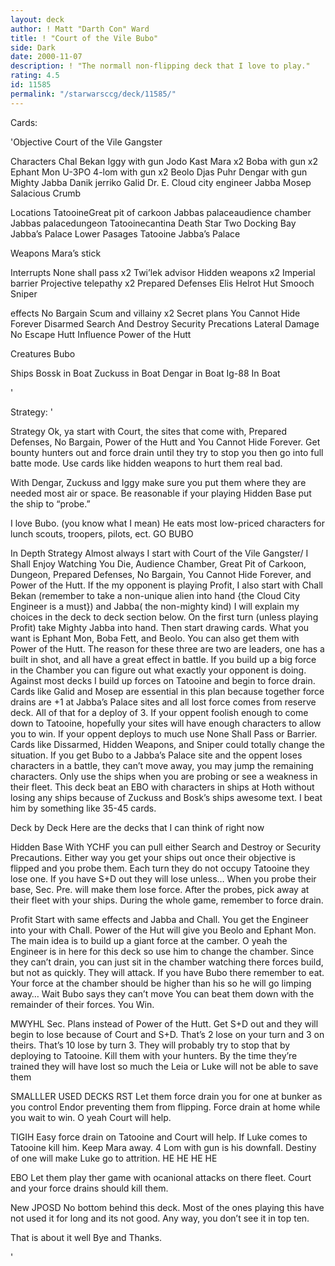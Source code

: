 ```yaml
---
layout: deck
author: ! Matt "Darth Con" Ward
title: ! "Court of the Vile Bubo"
side: Dark
date: 2000-11-07
description: ! "The normall non-flipping deck that I love to play."
rating: 4.5
id: 11585
permalink: "/starwarsccg/deck/11585/"
---
```

Cards: 

'Objective Court of the Vile Gangster

Characters
Chal Bekan
Iggy with gun
Jodo Kast
Mara x2
Boba with gun x2
Ephant Mon
U-3PO
4-lom with gun x2
Beolo
Djas Puhr
Dengar with gun
Mighty Jabba
Danik jerriko
Galid
Dr. E.
Cloud city engineer
 Jabba
Mosep
Salacious Crumb

Locations
TatooineGreat pit of carkoon
Jabbas palaceaudience chamber
Jabbas palacedungeon
Tatooinecantina
Death Star Two Docking Bay
Jabba’s Palace Lower Pasages
Tatooine Jabba’s Palace

Weapons
Mara’s stick

Interrupts
None shall pass x2
Twi’lek advisor
Hidden weapons x2
Imperial barrier
Projective telepathy x2
Prepared Defenses
Elis Helrot
Hut Smooch
Sniper

effects
No Bargain
Scum and villainy x2
Secret plans
 You Cannot Hide Forever
Disarmed
Search And Destroy
Security Precations
Lateral Damage
No Escape
Hutt Influence
Power of the Hutt

Creatures
Bubo

Ships
Bossk in Boat
Zuckuss in Boat
Dengar in Boat
Ig-88 In Boat



'

Strategy: '

Strategy
Ok, ya start with Court, the sites that come with, Prepared Defenses, No Bargain, Power of the Hutt and You Cannot Hide Forever.
Get bounty hunters out and force drain until they try to stop you then go into full batte mode. Use cards like hidden weapons to hurt them real bad.

With Dengar, Zuckuss and Iggy make sure you put them where they are needed most air or space. Be reasonable if your playing Hidden Base put the ship to “probe.”

I love Bubo. (you know what I mean) He eats most low-priced characters for lunch scouts, troopers, pilots, ect.
GO BUBO

In Depth Strategy
	Almost always I start with Court of the Vile Gangster/ I Shall Enjoy Watching You Die, Audience Chamber, Great Pit of Carkoon, Dungeon, Prepared Defenses, No Bargain, You Cannot Hide Forever, and Power of the Hutt.
	If the my opponent is playing Profit, I also start with Chall Bekan (remember to take a non-unique alien into hand {the Cloud City Engineer is a must}) and Jabba( the non-mighty kind) I will explain my choices in the deck to deck section below.
	On the first turn (unless playing Profit) take Mighty Jabba into hand. Then start drawing cards. What you want is Ephant Mon, Boba Fett, and Beolo. You can also get them with Power of the Hutt. The reason for these three are two are leaders, one has a built in shot, and all have a great effect in battle. If you build up a big force in the Chamber you can figure out what exactly your opponent is doing.
	Against most decks I build up forces on Tatooine and begin to force drain. Cards like Galid and Mosep are essential in this plan because together force drains are +1 at Jabba’s Palace sites and all lost force comes from reserve deck. All of that for a deploy of 3.
	If your oppent foolish enough to come down to Tatooine, hopefully your sites will have enough characters to allow you to win.  If your oppent deploys to much use None Shall Pass or Barrier. Cards like Dissarmed, Hidden Weapons, and  Sniper could totally change the situation.
	If you get Bubo to a Jabba’s Palace site and the oppent loses characters in a battle, they can’t move away, you may jump the remaining characters.
	Only use the ships when you are probing or see a weakness in their fleet. This deck beat an EBO with characters in ships at Hoth without losing any ships because of Zuckuss and Bosk’s ships awesome text. I beat him by something like 35-45 cards.

Deck by Deck
Here are the decks that I can think of right now

Hidden Base
With YCHF you can pull either Search and Destroy or Security Precautions.  Either way you get your ships out once their objective is flipped and you probe them. Each turn they do not occupy Tatooine they lose one. If you have S+D out they will lose unless…	When you probe their base, Sec. Pre. will make them lose force. After the probes, pick away  at their fleet with your ships. During the whole game, remember to force drain.

Profit
Start with same effects and Jabba and Chall. You get the Engineer into your with Chall. Power of the Hut will give you Beolo and Ephant  Mon. The main idea is to build up a giant force at the camber. O yeah the Engineer is in here for this deck so use him to change the chamber. Since they can’t drain, you can just sit in the chamber watching there forces build, but not as quickly. They will attack. If you have Bubo there remember to eat. Your force at the chamber should be higher than his so he will go limping away… Wait Bubo says they can’t move You can beat them down with the remainder of their forces. You Win.

MWYHL Sec. Plans instead of Power of the Hutt.
Get S+D out and they will begin to lose because of Court and S+D. That’s 2 lose on your turn and 3 on theirs. That’s 10 lose by turn 3. They will probably try to stop that by deploying to Tatooine. Kill them with your hunters. By the time they’re trained they will have lost so much the Leia or Luke will not be able to save them

SMALLLER USED DECKS
RST Let them force drain you for one at bunker as you control Endor preventing them from flipping. Force drain at home while you wait to win. O yeah Court will help.

TIGIH Easy force drain on Tatooine and Court will help. If Luke comes to Tatooine kill him. Keep Mara away. 4 Lom with gun is his downfall. Destiny of one will make Luke go to attrition. HE HE HE HE

EBO Let them play ther game with ocanional attacks on there fleet. Court and your force drains should kill them.

New JPOSD No bottom behind this deck. Most of the ones playing this have not used it for long and its not good. Any way, you don’t see it in top ten.

That is about it well Bye and Thanks.





'
